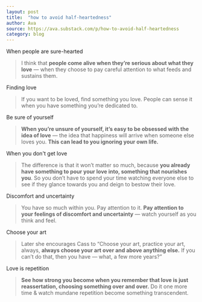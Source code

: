 ```yaml
---
layout: post
title:  "how to avoid half-heartedness"
author: Ava
source: https://ava.substack.com/p/how-to-avoid-half-heartedness
category: blog
---
```


When people are sure-hearted

> I think that **people come alive when they’re serious about what they love** — when they choose to pay careful attention to what feeds and sustains them.

Finding love

> If you want to be loved, find something you love. People can sense it when you have something you’re dedicated to.

Be sure of yourself

> **When you’re unsure of yourself, it’s easy to be obsessed with the idea of love** — the idea that happiness will arrive when someone else loves you. **This can lead to you ignoring your own life.**

When you don't get love

> The difference is that it won’t matter so much, because **you already have something to pour your love into, something that nourishes you**. So you don’t have to spend your time watching everyone else to see if they glance towards you and deign to bestow their love.

Discomfort and uncertainty

> You have so much within you. Pay attention to it. **Pay attention to your feelings of discomfort and uncertainty** — watch yourself as you think and feel.

Choose your art

> Later she encourages Cass to “Choose your art, practice your art, always, **always choose your art over and above anything else.** If you can’t do that, then you have — what, a few more years?”

Love is repetition

> **See how strong you become when you remember that love is just reassertation, choosing something over and over.** Do it one more time & watch mundane repetition become something transcendent.
